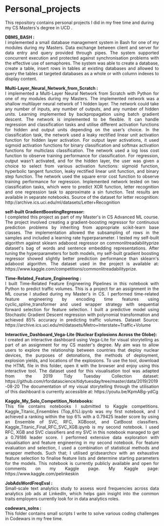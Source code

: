 # Personal_projects
<p>This repository contains personal projects I did in my free time and during my CS Masters's degree in UCD .</p>
<p align="justify">
<strong>DBMS_BASH :</strong> <br />
I implemented a small database management system in Bash for one of my modules during my Masters. Data exchange between client and server for data entry and query provided through pipes. The system supported concurrent execution and protected against synchronisation problems with the effective use of semaphores. The system was able to create a database, create a table, insert rows in tables at existing databases and allowed to query the tables at targeted databases as a whole or with column indexes to display content. <br /> 
</p>
 <p align="justify">
<strong>Multi-Layer_Neural_Network_from_Scratch :</strong> <br />
I implemented a Multi-Layer Neural Network from Scratch with Python for one of my modules during my Masters. The implemented network was a shallow multilayer neural network of 1 hidden layer. The network could take any number of inputs, any number of outputs, and any number of hidden units. Learning implemented by backpropagation using batch gradient descent. The network is implemented to be flexible. It can handle regression and classification tasks and utilise different activation functions for hidden and output units depending on the user’s choice. In the classification task, the network used a leaky rectified linear unit activation function for hidden layer activation. For output layer activations, it used sigmoid activation functions for binary classification and softmax activation functions for multiclass classification. The network used a log loss cost function to observe training performance for classification. For regression, output wasn’t activated, and for the hidden layer, the user was given a choice to select from various activation functions: sigmoid function, hyperbolic tangent function, leaky rectified linear unit function, and binary step function. The network used the square error cost function to observe training performance for regression. Implemented network tested on two classification tasks, which were to predict XOR function, letter recognition and one regression task to approximate a sin function. Test results are available in separate notebooks. Source of the dataset for letter recognition: http://archive.ics.uci.edu/ml/datasets/Letter+Recognition  <br/>
  </p>
   <p align="justify">
<strong>self-built GradientBoostingRegressor:</strong> <br />
I completed this project as part of my Master's in CS Advanced ML course. The project involved creating a gradient-boosting regressor for continuous prediction problems by inheriting from appropriate scikit-learn base classes. The implementation allowed the subsampling of rows in the samples and included a learning rate hyperparameter. I tested my self-built algorithm against sklearn adaboost regressor on commonlitreadabilityprize dataset's bag of words and sentence embedding representations. After tuning the hyperparameters for both models, my self-built gradient boosting regressor showed slightly better prediction performance than sklearn's adaboost algorithm. The dataset used in the project is available at: https://www.kaggle.com/competitions/commonlitreadabilityprize.
 <br/>
  </p>
 <p align="justify">
<strong>Time-Related_Feature_Engineering :</strong> <br />
I built Time-Related Feature Engineering Pipelines in this notebook with Python to predict traffic volumes. This is a project for an assignment in the ML course I studied during my Master's in CS.  I performed time-related feature engineering by encoding time features using cyclic_spline_transformer and used wrapper strategy with sequential forward selection for feature selection. I built a predictive model using Stochastic Gradient Descent regression with polynomial transformation and achieved 85% accuracy in predicting traffic volumes. Dataset Source: https://archive.ics.uci.edu/ml/datasets/Metro+Interstate+Traffic+Volume  <br />
  </p>
 <p align="justify">
<strong>Interactive_Dashboard_Vega-Lite (Nuclear Explosions Across the Globe):</strong> <br /> 
I created an interactive dashboard using Vega-Lite for visual storytelling as part of an assignment for my CS master's degree. My aim was to allow users to explore the relationship between countries that deploy nuclear devices, the purposes of detonations, the methods of deployment, explosion yields, and locations of the explosions. To use the tool, download the HTML file in this folder, open it with the browser and enjoy using this interactive tool. The dataset used for this visualisation tool was adapted from the 2019 Tidy Tuesday Collection dataset: https://github.com/rfordatascience/tidytuesday/tree/master/data/2019/2019-08-20
The documentation of my visual storytelling through the utilisation of this dashboard is currently accessible at: https://youtu.be/KpmABg-ydCg <br/>
 </p>
 <p align="justify">
<strong>Kaggle_My_Solo_Competition_Notebooks:</strong> <br />
This file contains notebooks I submitted to Kaggle competitions. Kaggle_Titanic_Ensembles (Top_6%).ipynb was my first notebook, and I achieved a ranking within the top 6% with a 0.79425 leader score by using an Ensemble of SVC, RFC, XGBoost, and CatBoost classifiers. Kaggle_Titanic_Final_RFC_SVC_XGB.ipynb is my second notebook. I used RFC, XGB and SVC classifiers and my SVC in this notebook managed to get a 0.79186 leader score. I performed extensive data exploration with visualisation and feature engineering in my second notebook. For feature evaluation and selection, I used a combination of statistical methods and wrapper methods. Such that; I utilised gridsearchcv with an exhaustive feature selection to finalise feature lists and determine starting parameters for the models. This notebook is currently publicly available and open for comments on my Kaggle page. 
My Kaggle page: https://www.kaggle.com/pelinkeskin  <br/>
 </p>
 <p align="justify">
<strong>JobAdsWordFreqEval :</strong> <br />
Small-scale text analytics study to assess word frequencies across data analytics job ads at LinkedIn, which helps gain insight into the common traits employers currently look for in data analytics roles.  <br />
  </p>
 <p align="justify">
<strong>codewars_solns :</strong> <br />
This folder contains small scripts I write to solve various coding challenges in Codewars in my free time.<br />
 </p>
